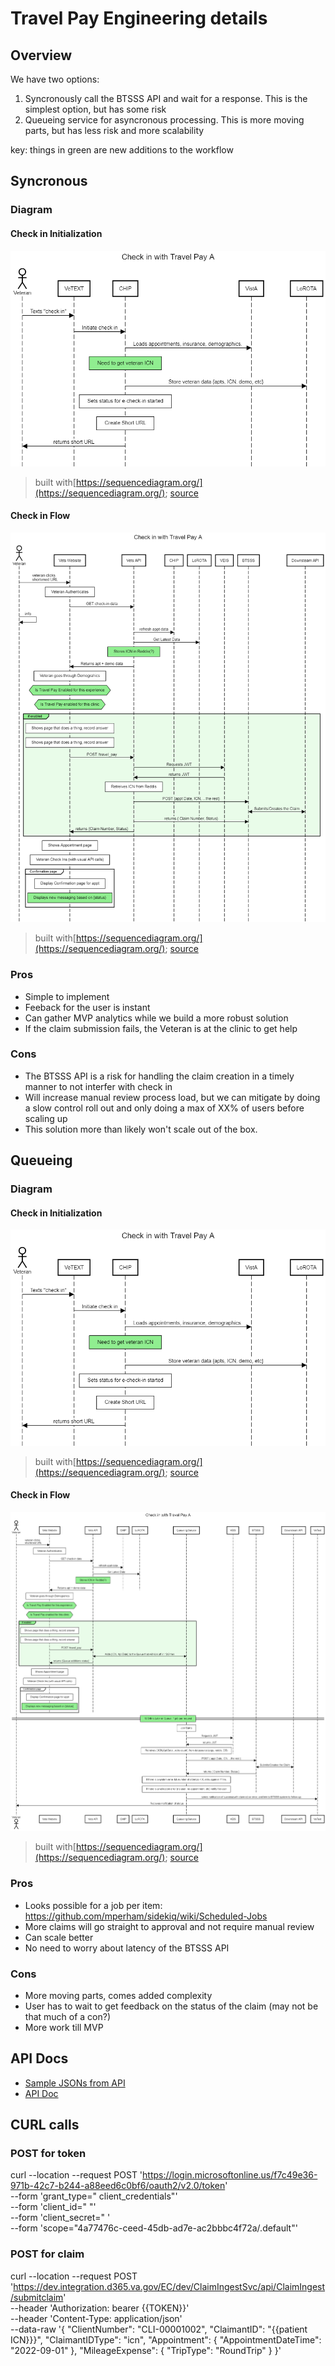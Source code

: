 # Travel Pay Engineering details

## Overview

We have two options: 

1) Syncronously call the BTSSS API and wait for a response. This is the simplest option, but has some risk
2) Queueing service for asyncronous processing. This is more moving parts, but has less risk and more scalability

key: things in green are new additions to the workflow

## Syncronous

### Diagram

#### Check in Initialization
![Syncronous Diagram](../assets/day.of.check.in.initiated.with.travel.pay.1.png)
> built with[https://sequencediagram.org/](https://sequencediagram.org/);  [source](../assets/day.of.check.in.initiated.with.travel.pay.1.txt) 

#### Check in Flow

![Syncronous Diagram](../assets/day.of.check.in.with.travel.pay.1.sync.png)
> built with[https://sequencediagram.org/](https://sequencediagram.org/);  [source](../assets/day.of.check.in.with.travel.pay.1.sync.txt) 

### Pros

- Simple to implement
- Feeback for the user is instant
- Can gather MVP analytics while we build a more robust solution
- If the claim submission fails, the Veteran is at the clinic to get help

### Cons

- The BTSSS API is a risk for handling the claim creation in a timely manner to not interfer with check in
- Will increase manual review process load, but we can mitigate by doing a slow control roll out and only doing a max of XX% of users before scaling up
- This solution more than likely won't scale out of the box.



## Queueing 

### Diagram

#### Check in Initialization
![Syncronous Diagram](../assets/day.of.check.in.initiated.with.travel.pay.1.png)
> built with[https://sequencediagram.org/](https://sequencediagram.org/);  [source](../assets/day.of.check.in.initiated.with.travel.pay.1.txt) 

#### Check in Flow

![Queue Diagram](../assets/day.of.check.in.with.travel.pay.1.queue.png)
> built with[https://sequencediagram.org/](https://sequencediagram.org/);  [source](../assets/day.of.check.in.with.travel.pay.1.queue.txt) 


### Pros

- Looks possible for a job per item: https://github.com/mperham/sidekiq/wiki/Scheduled-Jobs
- More claims will go straight to approval and not require manual review
- Can scale better
- No need to worry about latency of the BTSSS API

### Cons

- More moving parts, comes added complexity
- User has to wait to get feedback on the status of the claim (may not be that much of a con?)
- More work till MVP

## API Docs

- [Sample JSONs from API](./btsss-injest-api-samples/)
- [API Doc](../assets/BTSSS_Claim_Ingest_API_ICD.docx)

## CURL calls

### POST for token 

curl --location --request POST 'https://login.microsoftonline.us/f7c49e36-971b-42c7-b244-a88eed6c0bf6/oauth2/v2.0/token' \
--form 'grant_type=" client_credentials"' \
--form 'client_id=" <your SPN client id provided by VAEC>"' \
--form 'client_secret=" <your SPN client secret provided by VAEC>' \
--form 'scope="4a77476c-ceed-45db-ad7e-ac2bbbc4f72a/.default"'


### POST for claim

curl --location --request POST 'https://dev.integration.d365.va.gov/EC/dev/ClaimIngestSvc/api/ClaimIngest/submitclaim' \
--header 'Authorization: bearer {{TOKEN}}' \
--header 'Content-Type: application/json' \
--data-raw '{
    "ClientNumber": "CLI-00001002",
    "ClaimantID": "{{patient ICN}}}",
    "ClaimantIDType": "icn",
    "Appointment": {
        "AppointmentDateTime": "2022-09-01"
    },
    "MileageExpense": {
        "TripType": "RoundTrip"
    }
}'